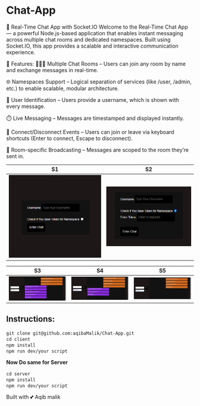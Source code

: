 # Chat-App
💬 Real-Time Chat App with Socket.IO
Welcome to the Real-Time Chat App — a powerful Node.js-based application that enables instant messaging across multiple chat rooms and dedicated namespaces. Built using Socket.IO, this app provides a scalable and interactive communication experience.

🔧 Features:
🧑‍🤝‍🧑 Multiple Chat Rooms – Users can join any room by name and exchange messages in real-time.

🌐 Namespaces Support – Logical separation of services (like /user, /admin, etc.) to enable scalable, modular architecture.

👤 User Identification – Users provide a username, which is shown with every message.

⏱️ Live Messaging – Messages are timestamped and displayed instantly.

🔌 Connect/Disconnect Events – Users can join or leave via keyboard shortcuts (Enter to connect, Escape to disconnect).

🧪 Room-specific Broadcasting – Messages are scoped to the room they’re sent in.

| S1 | S2 |
|----|----|
| ![](screenshots/screenshot1.png) | ![](screenshots/screenshot2.png) |

| S3 | S4 | S5 |
|----|----|----|
| ![](screenshots/screenshot3.png) | ![](screenshots/screenshot4.png) | ![](screenshots/screenshot5.png) |


## Instructions:
```
git clone git@github.com:aqibaMalik/Chat-App.git
cd client
npm install
npm run dev/your script
```
**Now Do same for Server**
```
cd server
npm install
npm run dev/your script
```
Built with 💕 Aqib malik
